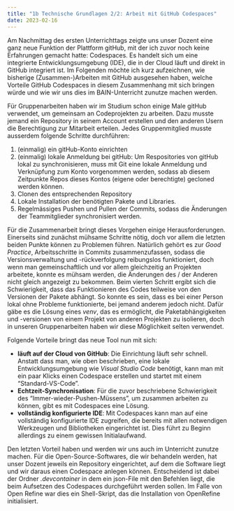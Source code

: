 ```yaml
---
title: "1b Technische Grundlagen 2/2: Arbeit mit GitHub Codespaces"
date: 2023-02-16
---
```


Am Nachmittag des ersten Unterrichttags zeigte uns unser Dozent eine ganz neue Funktion der Plattform gitHub, mit der ich zuvor noch keine Erfahrungen gemacht hatte: Codespaces. Es handelt sich um eine integrierte Entwicklungsumgebung (IDE), die in der Cloud läuft und direkt in GitHub integriert ist. Im Folgenden möchte ich kurz aufzeichnen, wie bisherige (Zusammen-)Arbeiten mit GitHub ausgesehen haben, welche Vorteile GitHub Codespaces in diesem Zusammenhang mit sich bringen würde und wie wir uns dies im BAIN-Unterricht zunutze machen werden.

Für Gruppenarbeiten haben wir im Studium schon einige Male gitHub verwendet, um gemeinsam an Codeprojekten zu arbeiten. Dazu musste jemand ein Repository in seinem Account erstellen und den anderen Usern die Berechtigung zur Mitarbeit erteilen. Jedes Gruppenmitglied musste ausserdem folgende Schritte durchführen:

1.  (einmalig) ein gitHub-Konto einrichten
2.  (einmalig) lokale Anmeldung bei gitHub: Um Respositories von gitHub lokal zu synchronisieren, muss mit Git eine lokale Anmeldung und Verknüpfung zum Konto vorgenommen werden, sodass ab diesem Zeitpunkte Repos dieses Kontos (eigene oder berechtigte) gecloned werden können.
3.  Clonen des entsprechenden Repository
4.  Lokale Installation der benötigten Pakete und Libraries.
5.  Regelmässiges Pushen und Pullen der Commits, sodass die Änderungen der Teammitglieder synchronisiert werden.

Für die Zusammenarbeit bringt dieses Vorgehen einige Herausforderungen. Einerseits sind zunächst mühsame Schritte nötig, doch vor allem die letzten beiden Punkte können zu Problemen führen. Natürlich gehört es zur _Good Practice_, Arbeitsschritte in Commits zusammenzufassen, sodass die Versionsverwaltung und -rückverfolgung reibungslos funktioniert, doch wenn man gemeinschaftlich und vor allem gleichzeitig an Projekten arbeitete, konnte es mühsam werden, die Änderungen des / der Anderen nicht gleich angezeigt zu bekommen. Beim vierten Schritt ergibt sich die Schwierigkeit, dass das Funktionieren des Codes teilweise von den Versionen der Pakete abhängt. So konnte es sein, dass es bei einer Person lokal ohne Probleme funktionierte, bei jemand anderem jedoch nicht. Dafür gäbe es die Lösung eines _venv_, das es ermöglicht, die Paketabhängigkeiten und -versionen von einem Projekt von anderen Projekten zu isolieren, doch in unseren Gruppenarbeiten haben wir diese Möglichkeit selten verwendet.

Folgende Vorteile bringt das neue Tool nun mit sich:

-   **läuft auf der Cloud von GitHub**: Die Einrichtung läuft sehr schnell. Anstatt dass man, wie oben beschrieben, eine lokale Entwicklungsumgebung wie _Visual Studio Code_ benötigt, kann man mit ein paar Klicks einen Codespace erstellen und startet mit einem “Standard-VS-Code”.
-   **Echtzeit-Synchronisation**: Für die zuvor beschriebene Schwierigkeit des “Immer-wieder-Pushen-Müssens”, um zusammen arbeiten zu können, gibt es mit Codespaces eine Lösung.
-   **vollständig konfigurierte IDE**: Mit Codespaces kann man auf eine vollständig konfigurierte IDE zugreifen, die bereits mit allen notwendigen Werkzeugen und Bibliotheken eingerichtet ist. Dies führt zu Beginn allerdings zu einem gewissen Initialaufwand.

Den letzten Vorteil haben und werden wir uns auch im Unterricht zunutze machen. Für die Open-Source-Softwares, die wir behandeln werden, hat unser Dozent jeweils ein Repository eingerichtet, auf dem die Software liegt und wir daraus einen Codespace anlegen können. Entscheidend ist dabei der Ordner _.devcontainer_ in dem ein json-File mit den Befehlen liegt, die beim Aufsetzen des Codespaces durchgeführt werden sollen. Im Falle von Open Refine war dies ein Shell-Skript, das die Installation von OpenRefine initialisiert.
